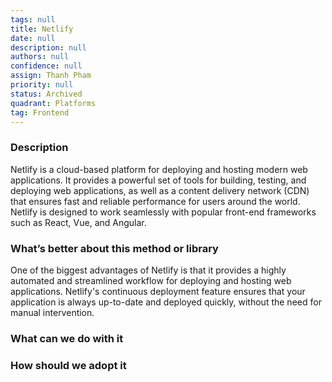 ```yaml
---
tags: null
title: Netlify
date: null
description: null
authors: null
confidence: null
assign: Thanh Pham
priority: null
status: Archived
quadrant: Platforms
tag: Frontend
---
```


<!-- table_of_contents 6415f538-f209-4402-a1d8-05d522e91fdc -->

### Description

Netlify is a cloud-based platform for deploying and hosting modern web applications. It provides a powerful set of tools for building, testing, and deploying web applications, as well as a content delivery network (CDN) that ensures fast and reliable performance for users around the world. Netlify is designed to work seamlessly with popular front-end frameworks such as React, Vue, and Angular.

### What’s better about this method or library

One of the biggest advantages of Netlify is that it provides a highly automated and streamlined workflow for deploying and hosting web applications. Netlify's continuous deployment feature ensures that your application is always up-to-date and deployed quickly, without the need for manual intervention.

### What can we do with it

### How should we adopt it
<!-- child_database 0d80f402-9776-435a-8490-c4430b966aaf -->
